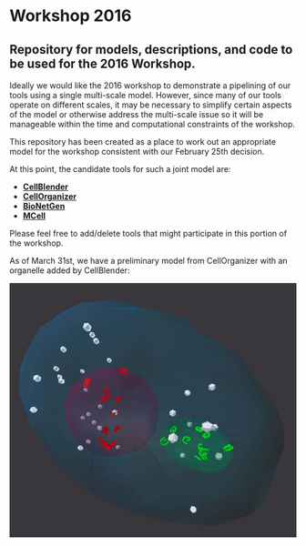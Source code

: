 # Workshop 2016
## Repository for models, descriptions, and code to be used for the 2016 Workshop.

Ideally we would like the 2016 workshop to demonstrate a pipelining of our tools using a single multi-scale model. However, since many of our tools operate on different scales, it may be necessary to simplify certain aspects of the model or otherwise address the multi-scale issue so it will be manageable within the time and computational constraints of the workshop.

This repository has been created as a place to work out an appropriate model for the workshop consistent with our February 25th decision.

At this point, the candidate tools for such a joint model are:

* **[CellBlender](cellblender)**
* **[CellOrganizer](cellorganizer)**
* **[BioNetGen](bionetgen)**
* **[MCell](mcell)**

Please feel free to add/delete tools that might participate in this portion of the workshop.

As of March 31st, we have a preliminary model from CellOrganizer with an organelle added by CellBlender:

![Cell1 in CellBlender/MCell](cellblender/Cell1_Test1.gif?raw=true "Cell1 in CellBlender/MCell")


